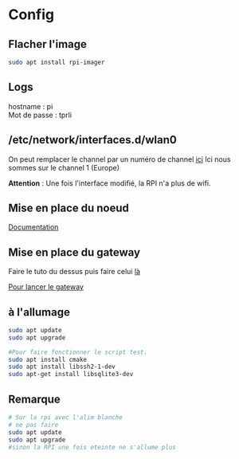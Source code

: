 # Config

## Flacher l'image

```bash
sudo apt install rpi-imager
```

## Logs

hostname : pi  
Mot de passe : tprli

## /etc/network/interfaces.d/wlan0

On peut remplacer le channel par un numéro de channel [ici](https://en.wikipedia.org/wiki/List_of_WLAN_channels)
Ici nous sommes sur le channel 1 (Europe)

**Attention** : Une fois l'interface modifié, la RPI n'a plus de wifi. 

## Mise en place du noeud 

[Documentation](https://github.com/binnes/WiFiMeshRaspberryPi/blob/master/part1/PIMESH.md#setup-batman-adv)

## Mise en place du gateway 

Faire le tuto du dessus puis faire celui [là](https://github.com/binnes/WiFiMeshRaspberryPi/blob/master/part1/ROUTE.md#creating-the-gateway)

[Pour lancer le gateway](https://github.com/binnes/WiFiMeshRaspberryPi/blob/master/part1/ROUTE.md#boot-the-mesh-network)

## à l'allumage

```bash
sudo apt update
sudo apt upgrade

#Pour faire fonctionner le script test. 
sudo apt install cmake
sudo apt install libssh2-1-dev
sudo apt-get install libsqlite3-dev
```

## Remarque 

```bash
# Sur la rpi avec l'alim blanche
# ne pas faire 
sudo apt update 
sudo apt upgrade
#sinon la RPI une fois eteinte ne s'allume plus
```